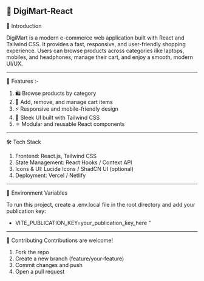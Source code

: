 🛒 DigiMart-React
---------------------------------------------------------------------------------------------------------------------------------------------------------------------------------
📌 Introduction

DigiMart is a modern e-commerce web application built with React and Tailwind CSS. It provides a fast, responsive, and user-friendly shopping experience. Users can browse products across categories like laptops, mobiles, and headphones, manage their cart, and enjoy a smooth, modern UI/UX.

---------------------------------------------------------------------------------------------------------------------------------------------------------------------------------
🚀 Features :-

1) 🛍️ Browse products by category
2) 🛒 Add, remove, and manage cart items
3) ⚡ Responsive and mobile-friendly design
4) 🎨 Sleek UI built with Tailwind CSS
5) ⚛️ Modular and reusable React components

---------------------------------------------------------------------------------------------------------------------------------------------------------------------------------

🛠️ Tech Stack

1) Frontend: React.js, Tailwind CSS
2) State Management: React Hooks / Context API
3) Icons & UI: Lucide Icons / ShadCN UI (optional)
4) Deployment: Vercel / Netlify

---------------------------------------------------------------------------------------------------------------------------------------------------------------------------------

🔑 Environment Variables

 To run this project, create a .env.local file in the root directory and add your publication key:
-  VITE_PUBLICATION_KEY=your_publication_key_here "
---------------------------------------------------------------------------------------------------------------------------------------------------------------------------------

🤝 Contributing
Contributions are welcome!

1) Fork the repo
2) Create a new branch (feature/your-feature)
3) Commit changes and push
4) Open a pull request
